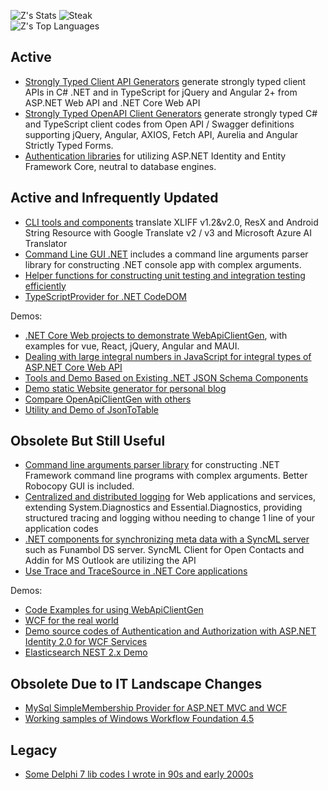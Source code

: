 ![Z's Stats](https://github-readme-stats.vercel.app/api?username=zijianhuang&theme=vue&show_icons=true&hide_border=true&count_private=false)
![Steak](https://github-readme-streak-stats.herokuapp.com/?user=zijianhuang&theme=vue&hide_border=true)<br/>
![Z's Top Languages](https://github-readme-stats.vercel.app/api/top-langs/?username=zijianhuang&theme=vue&show_icons=true&hide_border=true&layout=compact)

## Active

* [Strongly Typed Client API Generators](https://github.com/zijianhuang/webapiclientgen) generate strongly typed client APIs in C# .NET and in TypeScript for jQuery and Angular 2+ from ASP.NET Web API and .NET Core Web API
* [Strongly Typed OpenAPI Client Generators](https://github.com/zijianhuang/openapiclientgen) generate strongly typed C# and TypeScript client codes from Open API / Swagger definitions supporting jQuery, Angular, AXIOS, Fetch API, Aurelia and Angular Strictly Typed Forms.
* [Authentication libraries](https://github.com/zijianhuang/AuthEF) for utilizing ASP.NET Identity and Entity Framework Core, neutral to database engines.

## Active and Infrequently Updated

* [CLI tools and components](https://github.com/zijianhuang/apptranslation) translate XLIFF v1.2&v2.0, ResX and Android String Resource with Google Translate v2 / v3 and Microsoft Azure AI Translator
* [Command Line GUI .NET](https://github.com/zijianhuang/cligui) includes a command line arguments parser library for constructing .NET console app with complex arguments. 
* [Helper functions for constructing unit testing and integration testing efficiently](https://github.com/zijianhuang/FonlowTesting)
* [TypeScriptProvider for .NET CodeDOM](https://github.com/zijianhuang/TypeScriptCodeDOM)

Demos:
* [.NET Core Web projects to demonstrate WebApiClientGen](https://github.com/zijianhuang/DemoCoreWeb), with examples for vue, React, jQuery, Angular and MAUI.
* [Dealing with large integral numbers in JavaScript for integral types of ASP.NET Core Web API](https://github.com/zijianhuang/JsLargeIntegralDemo)
* [Tools and Demo Based on Existing .NET JSON Schema Components](https://github.com/zijianhuang/JsonSchemaComponents)
* [Demo static Website generator for personal blog](https://github.com/zijianhuang/poets)
* [Compare OpenApiClientGen with others](https://github.com/zijianhuang/OpenApiExamples)
* [Utility and Demo of JsonToTable](https://zijianhuang.github.io/json2table/)

## Obsolete But Still Useful

* [Command line arguments parser library](https://github.com/zijianhuang/commandlinegui) for constructing .NET Framework command line programs with complex arguments. Better Robocopy GUI is included.
* [Centralized and distributed logging](https://github.com/zijianhuang/TraceHub) for Web applications and services, extending System.Diagnostics and Essential.Diagnostics, providing structured tracing and logging withou needing to change 1 line of your application codes
* [.NET components for synchronizing meta data with a SyncML server](https://github.com/zijianhuang/SyncMLDotNet) such as Funambol DS server. SyncML Client for Open Contacts and Addin for MS Outlook are utilizing the API
* [Use Trace and TraceSource in .NET Core applications](https://github.com/zijianhuang/TraceSourceNetCore)

Demos:
* [Code Examples for using WebApiClientGen](https://github.com/zijianhuang/webapiclientgenexamples)
* [WCF for the real world](https://github.com/zijianhuang/WcfNfRealWorld)
* [Demo source codes of Authentication and Authorization with ASP.NET Identity 2.0 for WCF Services](https://github.com/zijianhuang/HelloWorldAuth)
* [Elasticsearch NEST 2.x Demo](https://github.com/zijianhuang/ElasticSearchNESTDemo)

## Obsolete Due to IT Landscape Changes

* [MySql SimpleMembership Provider for ASP.NET MVC and WCF](https://github.com/zijianhuang/mysqlmembershipprovider)
* [Working samples of Windows Workflow Foundation 4.5](https://github.com/zijianhuang/WorkflowDemo)

## Legacy

* [Some Delphi 7 lib codes I wrote in 90s and early 2000s](https://github.com/zijianhuang/CommonDelphi)